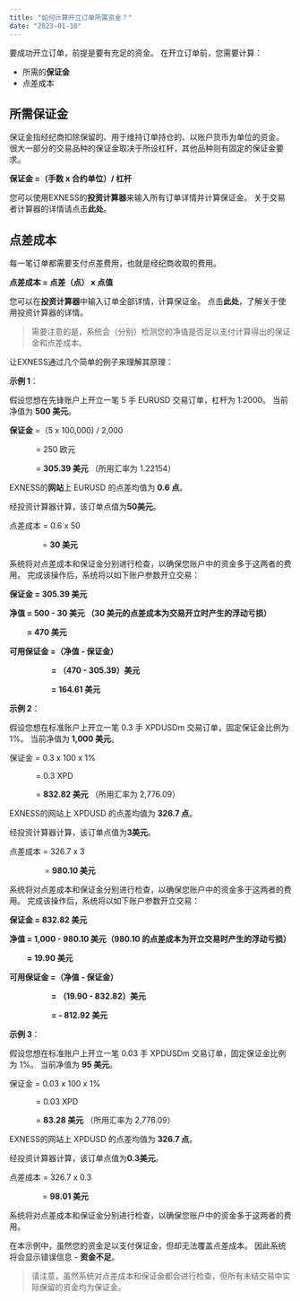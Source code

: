 ```yaml
---
title: "如何计算开立订单所需资金？"
date: "2023-01-10"
---
```


<Ads></Ads> 

要成功开立订单，前提是要有充足的资金。 在开立订单前，您需要计算：

- 所需的**保证金**
- 点差成本

## 所需保证金

保证金指经纪商扣除保留的、用于维持订单持仓的、以账户货币为单位的资金。 很大一部分的交易品种的保证金取决于所设杠杆，其他品种则有固定的保证金要求。

**保证金 =（手数 x 合约单位）/ 杠杆**

您可以使用EXNESS的**投资计算器**来输入所有订单详情并计算保证金。 关于交易者计算器的详情请点击**此处**。

## 点差成本

每一笔订单都需要支付点差费用，也就是经纪商收取的费用。

**点差成本 = 点差（点） x 点值**

您可以在**投资计算器**中输入订单全部详情，计算保证金。 点击**此处**，了解关于使用投资计算器的详情。

> 需要注意的是，系统会（分别）检测您的净值是否足以支付计算得出的保证金和点差成本。

让EXNESS通过几个简单的例子来理解其原理：

**示例 1**：

假设您想在先锋账户上开立一笔 5 手 EURUSD 交易订单，杠杆为 1:2000。 当前净值为 **500 美元**。

**保证金** =（5 x 100,000) / 2,000

            = 250 欧元

            = **305.39 美元** （所用汇率为 1.22154）

EXNESS的**网站**上 EURUSD 的点差均值为 **0.6 点**。

经投资计算器计算，该订单点值为**50美元**。

点差成本 = 0.6 x 50 

               = **30 美元**

系统将对点差成本和保证金分别进行检查，以确保您账户中的资金多于这两者的费用。 完成该操作后，系统将以如下账户参数开立交易：

**保证金 = 305.39 美元**

**净值 = 500 - 30 美元 （30 美元的点差成本为交易开立时产生的浮动亏损）**

        **= 470 美元**

**可用保证金 =（净值 - 保证金）**

                   **= （470 - 305.39）美元**

                   **= 164.61 美元**

**示例 2**：

假设您想在标准账户上开立一笔 0.3 手 XPDUSDm 交易订单，固定保证金比例为 1%。 当前净值为 **1,000 美元**。

保证金 = 0.3 x 100 x 1%

            = 0.3 XPD

            = **832.82 美元** （所用汇率为 2,776.09）

EXNESS的网站上 XPDUSD 的点差均值为 **326.7 点**。

经投资计算器计算，该订单点值为**3美元**。

点差成本 = 326.7 x 3

                = **980.10 美元**

系统将对点差成本和保证金分别进行检查，以确保您账户中的资金多于这两者的费用。 完成该操作后，系统将以如下账户参数开立交易：

**保证金 = 832.82 美元**

**净值 = 1,000 - 980.10 美元（980.10 的点差成本为开立交易时产生的浮动亏损）**

        **= 19.90 美元**

**可用保证金 =（净值 - 保证金）**

                   **= （19.90 - 832.82）美元** 

                   **= - 812.92 美元**

**示例 3**：

假设您想在标准账户上开立一笔 0.03 手 XPDUSDm 交易订单，固定保证金比例为 1%。 当前净值为 **95 美元**。

保证金 = 0.03 x 100 x 1%

            = 0.03 XPD

            = **83.28 美元** （所用汇率为 2,776.09）

EXNESS的网站上 XPDUSD 的点差均值为 **326.7 点**。

经投资计算器计算，该订单点值为**0.3美元**。

点差成本 = 326.7 x 0.3

               = **98.01 美元**

系统将对点差成本和保证金分别进行检查，以确保您账户中的资金多于这两者的费用。

在本示例中，虽然您的资金足以支付保证金，但却无法覆盖点差成本。 因此系统将会显示错误信息 - **资金不足**。

> 请注意，虽然系统对点差成本和保证金都会进行检查，但所有未结交易中实际保留的资金均为保证金。
